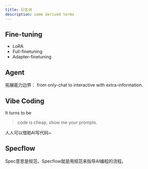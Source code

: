 ```yaml
---
title: 衍生词
description: some derived terms
---
```


## Fine-tuning

- LoRA
- Full-finetuning
- Adapter-finetuning

## Agent

拓展能力边界：
from only-chat to interactive with extra-information.

## Vibe Coding

It turns to be

> code is cheap, show me your prompts.

人人可以借助AI写代码~

## Specflow

Spec意思是规范，Specflow就是用规范来指导AI编程的流程。
